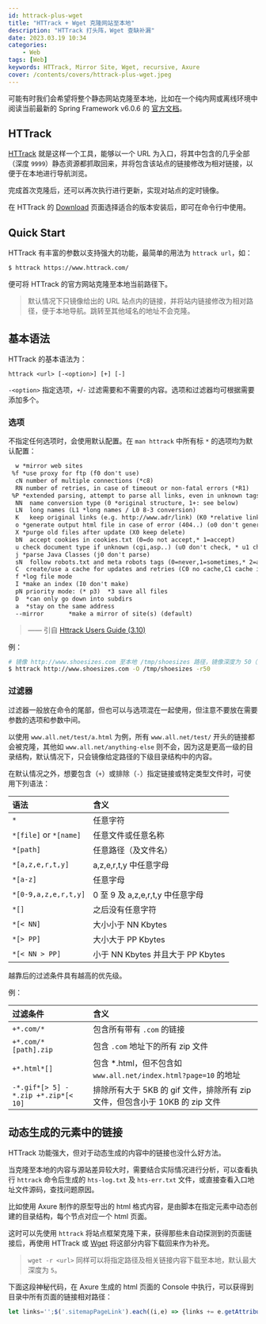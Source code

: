 ```yaml
---
id: httrack-plus-wget
title: "HTTrack + Wget 克隆网站至本地"
description: "HTTrack 打头阵，Wget 查缺补漏"
date: 2023.03.19 10:34
categories:
    - Web
tags: [Web]
keywords: HTTrack, Mirror Site, Wget, recursive, Axure
cover: /contents/covers/httrack-plus-wget.jpeg
---
```


可能有时我们会希望将整个静态网站克隆至本地，比如在一个纯内网或离线环境中阅读当前最新的 Spring Framework v6.0.6 的 [官方文档](https://docs.spring.io/spring-framework/docs/6.0.6/reference/html/)。

## HTTrack

[HTTrack](https://www.httrack.com/) 就是这样一个工具，能够以一个 URL 为入口，将其中包含的几乎全部（深度 `9999`）静态资源都抓取回来，并将包含该站点的链接修改为相对链接，以便于在本地进行导航浏览。

完成首次克隆后，还可以再次执行进行更新，实现对站点的定时镜像。

在 HTTrack 的 [Download](https://www.httrack.com/page/2/en/index.html) 页面选择适合的版本安装后，即可在命令行中使用。

## Quick Start

HTTrack 有丰富的参数以支持强大的功能，最简单的用法为 `httrack url`，如：

```bash
$ httrack https://www.httrack.com/
```

便可将 HTTrack 的官方网站克隆至本地当前路径下。

> 默认情况下只镜像给出的 URL 站点内的链接，并将站内链接修改为相对路径，便于本地导航。跳转至其他域名的地址不会克隆。

## 基本语法

HTTrack 的基本语法为：

`httrack <url> [-<option>] [+] [-]`

`-<option>` 指定选项，`+`/`-` 过滤需要和不需要的内容。选项和过滤器均可根据需要添加多个。

### 选项

不指定任何选项时，会使用默认配置。在 `man httrack` 中所有标 `*` 的选项均为默认配置：

```txt
  w *mirror web sites
 %f *use proxy for ftp (f0 don't use)
  cN number of multiple connections (*c8)
  RN number of retries, in case of timeout or non-fatal errors (*R1)
 %P *extended parsing, attempt to parse all links, even in unknown tags or Javascript (%P0 don't use)
  NN  name conversion type (0 *original structure, 1+: see below)
  LN  long names (L1 *long names / L0 8-3 conversion)
  K   keep original links (e.g. http://www.adr/link) (K0 *relative link)
  o *generate output html file in case of error (404..) (o0 don't generate)
  X *purge old files after update (X0 keep delete)
  bN  accept cookies in cookies.txt (0=do not accept,* 1=accept)
  u check document type if unknown (cgi,asp..) (u0 don't check, * u1 check but /, u2 check always)
  j *parse Java Classes (j0 don't parse)
  sN  follow robots.txt and meta robots tags (0=never,1=sometimes,* 2=always)
  C  create/use a cache for updates and retries (C0 no cache,C1 cache is prioritary,* C2 test update before)
  f *log file mode
  I *make an index (I0 don't make)
  pN priority mode: (* p3)  *3 save all files
  D  *can only go down into subdirs
  a  *stay on the same address
  --mirror       *make a mirror of site(s) (default)
```

> —— 引自 [Httrack Users Guide (3.10)](https://www.httrack.com/html/fcguide.html)

例：

```bash
# 镜像 http://www.shoesizes.com 至本地 /tmp/shoesizes 路径，镜像深度为 50（默认深度 9999）
$ httrack http://www.shoesizes.com -O /tmp/shoesizes -r50
```

### 过滤器

过滤器一般放在命令的尾部，但也可以与选项混在一起使用，但注意不要放在需要参数的选项和参数中间。

以使用 `www.all.net/test/a.html` 为例，所有 `www.all.net/test/` 开头的链接都会被克隆，其他如 `www.all.net/anything-else` 则不会，因为这是更高一级的目录结构，默认情况下，只会镜像给定路径的下级目录结构中的内容。

在默认情况之外，想要包含（`+`）或排除（`-`）指定链接或特定类型文件时，可使用下列语法：

|语法|含义|
|:--|:---|
|`*`|任意字符|
|`*[file]` or `*[name]`|任意文件或任意名称|
|`*[path]`|任意路径（及文件名）|
|`*[a,z,e,r,t,y]`|a,z,e,r,t,y 中任意字母|
|`*[a-z]`|任意字母|
|`*[0-9,a,z,e,r,t,y]`|0 至 9 及 a,z,e,r,t,y 中任意字母|
|`*[]`|之后没有任意字符|
|`*[< NN]`|大小小于 NN Kbytes|
|`*[> PP]`|大小大于 PP Kbytes|
|`*[< NN > PP]`|小于 NN Kbytes 并且大于 PP Kbytes|

越靠后的过滤条件具有越高的优先级。

例：

|过滤条件|含义|
|:------|:--|
|`+*.com/*`|包含所有带有 `.com` 的链接|
|`+*.com/*[path].zip`|包含 `.com` 地址下的所有 zip 文件|
|`+*.html*[]`|包含 *.html，但不包含如 `www.all.net/index.html?page=10` 的地址|
|`-*.gif*[> 5] -*.zip +*.zip*[< 10]`|排除所有大于 5KB 的 gif 文件，排除所有 zip 文件，但包含小于 10KB 的 zip 文件|

## 动态生成的元素中的链接

HTTrack 功能强大，但对于动态生成的内容中的链接也没什么好方法。

当克隆至本地的内容与源站差异较大时，需要结合实际情况进行分析，可以查看执行 `httrack` 命令后生成的 `hts-log.txt` 及 `hts-err.txt` 文件，或直接查看入口地址文件源码，查找问题原因。

比如使用 Axure 制作的原型导出的 html 格式内容，是由脚本在指定元素中动态创建的目录结构，每个节点对应一个 html 页面。

这时可以先使用 `httrack` 将站点框架克隆下来，获得那些未自动探测到的页面链接后，再使用 HTTrack 或 [Wget](https://www.gnu.org/software/wget/) 将这部分内容下载回来作为补充。

> `wget -r <url>` 同样可以将指定路径及相关链接内容下载至本地，默认最大深度为 `5`。

下面这段神秘代码，在 Axure 生成的 html 页面的 Console 中执行，可以获得到目录中所有页面的链接相对路径：

```js
let links='';$('.sitemapPageLink').each((i,e) => {links += e.getAttribute('nodeurl') + '\r\n';});console.info(links);
```